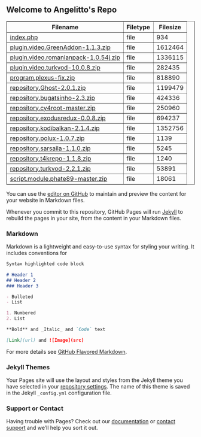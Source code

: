 ## Welcome to Angelitto's Repo

<TABLE border=1 cellpadding=5 cellspacing=0 class=whitelinks>
<TR><TH>Filename</TH><th>Filetype</th><th>Filesize</th></TR>
<TR><TD><a href="index.php">index.php</a></td><td>file</td><td>934</td></TR>
<TR><TD><a href="plugin.video.GreenAddon-1.1.3.zip">plugin.video.GreenAddon-1.1.3.zip</a></td><td>file</td><td>1612464</td></TR>
<TR><TD><a href="plugin.video.romanianpack-1.0.54j.zip">plugin.video.romanianpack-1.0.54j.zip</a></td><td>file</td><td>1336115</td></TR>
<TR><TD><a href="plugin.video.turkvod-10.0.8.zip">plugin.video.turkvod-10.0.8.zip</a></td><td>file</td><td>282435</td></TR>
<TR><TD><a href="program.plexus-fix.zip">program.plexus-fix.zip</a></td><td>file</td><td>818890</td></TR>
<TR><TD><a href="repository.Ghost-2.0.1.zip">repository.Ghost-2.0.1.zip</a></td><td>file</td><td>1199479</td></TR>
<TR><TD><a href="repository.bugatsinho-2.3.zip">repository.bugatsinho-2.3.zip</a></td><td>file</td><td>424336</td></TR>
<TR><TD><a href="repository.cy4root-master.zip">repository.cy4root-master.zip</a></td><td>file</td><td>250960</td></TR>
<TR><TD><a href="repository.exodusredux-0.0.8.zip">repository.exodusredux-0.0.8.zip</a></td><td>file</td><td>694237</td></TR>
<TR><TD><a href="repository.kodibalkan-2.1.4.zip">repository.kodibalkan-2.1.4.zip</a></td><td>file</td><td>1352756</td></TR>
<TR><TD><a href="repository.polux-1.0.7.zip">repository.polux-1.0.7.zip</a></td><td>file</td><td>1139</td></TR>
<TR><TD><a href="repository.sarsaila-1.1.0.zip">repository.sarsaila-1.1.0.zip</a></td><td>file</td><td>5245</td></TR>
<TR><TD><a href="repository.t4krepo-1.1.8.zip">repository.t4krepo-1.1.8.zip</a></td><td>file</td><td>1240</td></TR>
<TR><TD><a href="repository.turkvod-2.2.1.zip">repository.turkvod-2.2.1.zip</a></td><td>file</td><td>53891</td></TR>
<TR><TD><a href="script.module.phate89-master.zip">script.module.phate89-master.zip</a></td><td>file</td><td>18061</td></TR>
</TABLE>




You can use the [editor on GitHub](https://github.com/angelitto2005/angelitto.github.io/edit/master/README.md) to maintain and preview the content for your website in Markdown files.

Whenever you commit to this repository, GitHub Pages will run [Jekyll](https://jekyllrb.com/) to rebuild the pages in your site, from the content in your Markdown files.

### Markdown

Markdown is a lightweight and easy-to-use syntax for styling your writing. It includes conventions for

```markdown
Syntax highlighted code block

# Header 1
## Header 2
### Header 3

- Bulleted
- List

1. Numbered
2. List

**Bold** and _Italic_ and `Code` text

[Link](url) and ![Image](src)
```

For more details see [GitHub Flavored Markdown](https://guides.github.com/features/mastering-markdown/).

### Jekyll Themes

Your Pages site will use the layout and styles from the Jekyll theme you have selected in your [repository settings](https://github.com/angelitto2005/angelitto.github.io/settings). The name of this theme is saved in the Jekyll `_config.yml` configuration file.

### Support or Contact

Having trouble with Pages? Check out our [documentation](https://help.github.com/categories/github-pages-basics/) or [contact support](https://github.com/contact) and we’ll help you sort it out.
